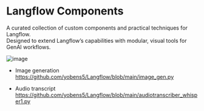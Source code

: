 # Langflow Components

A curated collection of custom components and practical techniques for Langflow.  
Designed to extend Langflow’s capabilities with modular, visual tools for GenAI workflows.

![image](https://github.com/user-attachments/assets/ea07f7f6-5a13-4adf-82c7-57e5f8ccedbd)

- Image generation https://github.com/yobens5/Langflow/blob/main/image_gen.py

- Audio transcript https://github.com/yobens5/Langflow/blob/main/audiotranscriber_whisper1.py

